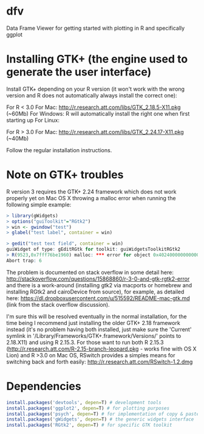 dfv
===

Data Frame Viewer for getting started with plotting in R and specifically ggplot



Installing GTK+ (the engine used to generate the user interface)
===
Install GTK+ depending on your R version (it won't work with the wrong version and R does not automatically always install the correct one):

For R < 3.0
For Mac: http://r.research.att.com/libs/GTK_2.18.5-X11.pkg (~60Mb)
For Windows: R will automatically install the right one when first starting up
For Linux:

For R > 3.0
For Mac: http://r.research.att.com/libs/GTK_2.24.17-X11.pkg (~40Mb)

Follow the regular installation instructions.

Note on GTK+ troubles
===
R version 3 requires the GTK+ 2.24 framework which does not work properly yet on Mac OS X throwing a malloc error when running the following simple example:
```R
> library(gWidgets)
> options("guiToolkit"="RGtk2")
> win <- gwindow("test")
> glabel("test label", container = win)

> gedit("test text field", container = win)
guiWidget of type: gEditRGtk for toolkit: guiWidgetsToolkitRGtk2 
> R(9523,0x7fff76be1960) malloc: *** error for object 0x4024000000000000: pointer being freed was not allocated *** set a breakpoint in malloc_error_break to debug
Abort trap: 6
```

The problem is documented on stack overflow in some detail here: http://stackoverflow.com/questions/15868860/r-3-0-and-gtk-rgtk2-error and there is a work-around (installing gtk2 via macports or homebrew and installing RGtk2 and cairoDevice from source), for example, as detailed here: https://dl.dropboxusercontent.com/u/515592/README-mac-gtk.md (link from the stack overflow discussion).

I'm sure this will be resolved eventually in the normal installation, for the time being I recommend just installing the older GTK+ 2.18 framework instead (it's no problem having both installed, just make sure the 'Current' symlink in '/Library/Frameworks/GTK+.framework/Versions/' points to 2.18.X11) and using R 2.15.3. For those want to run both R 2.15.3 (http://r.research.att.com/R-2.15-branch-leopard.pkg - works fine with OS X Lion) and R >3.0 on Mac OS, RSwitch provides a simples means for switching back and forth easily: http://r.research.att.com/RSwitch-1.2.dmg

Dependencies
===
```R
install.packages('devtools', depen=T) # development tools
install.packages('ggplot2', depen=T) # for plotting purposes
install.packages('psych', depen=T) # for implementation of copy & paste
install.packages('gWidgets', depen=T) # the generic widgets interface
install.packages('RGtk2', depen=T) # for specific GTK toolkit 
```

